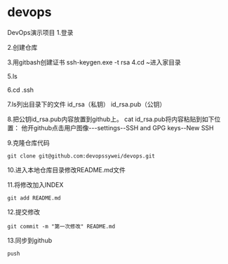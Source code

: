 # devops
DevOps演示项目
1.登录

2.创建仓库

3.用gitbash创建证书
	ssh-keygen.exe -t rsa
4.cd ~进入家目录

5.ls

6.cd .ssh

7.ls列出目录下的文件  id_rsa（私钥）  id_rsa.pub（公钥）

8.把公钥id_rsa.pub内容放置到github上。
cat id_rsa.pub将内容粘贴到如下位置：
他开github点击用户图像---settings--SSH and GPG keys--New SSH

9.克隆仓库代码

	git clone git@github.com:devopssywei/devops.git
	
10.进入本地仓库目录修改README.md文件

11.将修改加入INDEX

	git add README.md
	
12.提交修改

	git commit -m "第一次修改" README.md
	
13.同步到github

	push
	
	


